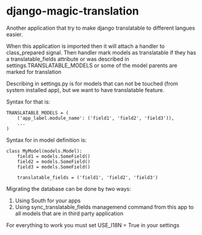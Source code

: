 django-magic-translation
========================

Another application that try to make django translatable to different langues easier.

When this application is imported then it will attach a handler to
class_prepared signal. Then handler mark models as translatable
if they has a translatable_fields attribute or was described in
settings.TRANSLATABLE_MODELS or some of the model parents are marked
for translation

Describing in settings.py is for models that can not be touched
(from system installed app), but we want to have translatable feature.

Syntax for that is:

    TRANSLATABLE_MODELS = (
        ('app_label.module_name': ('field1', 'field2', 'field3')),
        ...
    )


Syntax for in model definition is:

    class MyModel(models.Model):
        field1 = models.SomeField()
        field2 = models.SomeField()
        field3 = models.SomeField()

        translatable_fields = ('field1', 'field2', 'field3')


Migrating the database can be done by two ways:

1. Using South for your apps
2. Using sync_translatable_fields managemend command from this app to all
models that are in third party application


For everything to work you must set USE_I18N = True in your settings